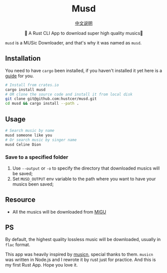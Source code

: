<div align="center">

# Musd

[中文说明](README.zh-CN.md)

🎵 A Rust CLI App to download super high quality musics🎵

</div>

`musd` is a MUSic Downloader, and that's why it was named as `musd`.

## Installation

You need to have `cargo` been installed, if you haven't installed it yet here is a [guide](https://www.rust-lang.org/tools/install) for you.

```bash
# Install from crates.io
cargo install musd
# OR clone the source code and install it from local disk
git clone git@github.com:hustcer/musd.git
cd musd && cargo install --path .
```

## Usage

```bash
# Search music by name
musd someone like you
# Or search music by singer name
musd Celine Dion
```

### Save to a specified folder

1. Use `--output` or `-o` to specify the directory that downloaded musics will be saved;
2. Set `MUSD_OUTPUT` env variable to the path where you want to have your musics been saved;

## Resource

- All the musics will be downloaded from [MIGU](https://music.migu.cn/)

## PS

By default, the highest quality lossless music will be downloaded, usually in `flac` format.

This app was heavily inspired by [musicn](https://github.com/zonemeen/musicn), special thanks to them.
`musicn` was written in Node.js and I rewrote it by rust just for practice. And this is my first Rust App.
Hope you love it.

